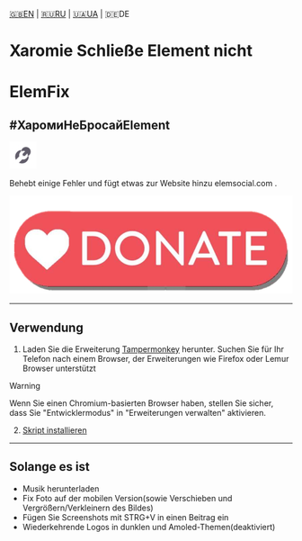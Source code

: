[🇬🇧EN](https://github.com/Erinator-Lab/elemfix/) | [🇷🇺RU](https://github.com/Erinator-Lab/elemfix/blob/main/md_lang/RU.md) | [🇺🇦UA](https://github.com/Erinator-Lab/elemfix/blob/main/md_lang/UA.md) | 🇩🇪DE

# Xaromie Schließe Element nicht

# ElemFix

## **#ХаромиНеБросайElement**

![icon](https://raw.githubusercontent.com/Erinator-Lab/elemfix/refs/heads/main/md_content/icon.png)

Behebt einige Fehler und fügt etwas zur Website hinzu elemsocial.com .

[![donate](https://raw.githubusercontent.com/Erinator-Lab/elemfix/refs/heads/main/md_content/donate.png)](https://github.com/Erinator-Lab/Erinator-Lab?tab=readme-ov-file#%D0%B4%D0%BE%D0%BD%D0%B0%D1%82donate)

---
## Verwendung
1) Laden Sie die Erweiterung [Tampermonkey](https://tampermonkey.net/) herunter. Suchen Sie für Ihr Telefon nach einem Browser, der Erweiterungen wie Firefox oder Lemur Browser unterstützt
> [!WARNING]
> Wenn Sie einen Chromium-basierten Browser haben, stellen Sie sicher, dass Sie "Entwicklermodus" in "Erweiterungen verwalten" aktivieren.
2) [Skript installieren](https://raw.githubusercontent.com/Erinator-Lab/elemfix/refs/heads/main/ElemFix.user.js )
---
## Solange es ist
* Musik herunterladen
* Fix Foto auf der mobilen Version(sowie Verschieben und Vergrößern/Verkleinern des Bildes)
* Fügen Sie Screenshots mit STRG+V in einen Beitrag ein
* Wiederkehrende Logos in dunklen und Amoled-Themen(deaktiviert)
